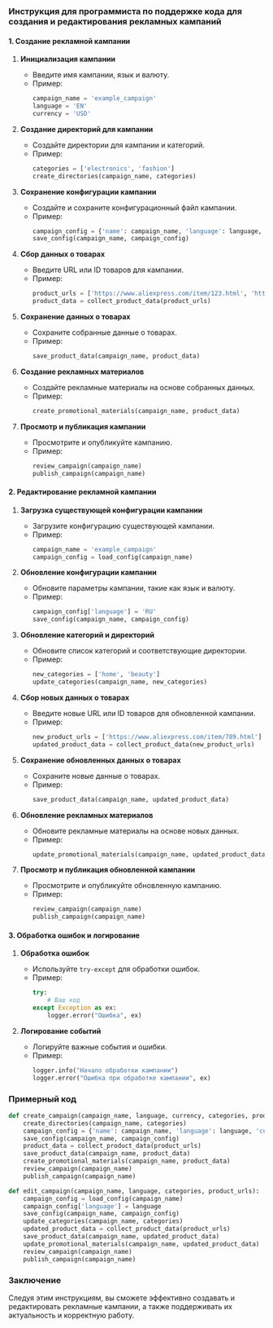 ### Инструкция для программиста по поддержке кода для создания и редактирования рекламных кампаний

#### 1. Создание рекламной кампании

1. **Инициализация кампании**
   - Введите имя кампании, язык и валюту.
   - Пример: 
     ```python
     campaign_name = 'example_campaign'
     language = 'EN'
     currency = 'USD'
     ```

2. **Создание директорий для кампании**
   - Создайте директории для кампании и категорий.
   - Пример:
     ```python
     categories = ['electronics', 'fashion']
     create_directories(campaign_name, categories)
     ```

3. **Сохранение конфигурации кампании**
   - Создайте и сохраните конфигурационный файл кампании.
   - Пример:
     ```python
     campaign_config = {'name': campaign_name, 'language': language, 'currency': currency}
     save_config(campaign_name, campaign_config)
     ```

4. **Сбор данных о товарах**
   - Введите URL или ID товаров для кампании.
   - Пример:
     ```python
     product_urls = ['https://www.aliexpress.com/item/123.html', 'https://www.aliexpress.com/item/456.html']
     product_data = collect_product_data(product_urls)
     ```

5. **Сохранение данных о товарах**
   - Сохраните собранные данные о товарах.
   - Пример:
     ```python
     save_product_data(campaign_name, product_data)
     ```

6. **Создание рекламных материалов**
   - Создайте рекламные материалы на основе собранных данных.
   - Пример:
     ```python
     create_promotional_materials(campaign_name, product_data)
     ```

7. **Просмотр и публикация кампании**
   - Просмотрите и опубликуйте кампанию.
   - Пример:
     ```python
     review_campaign(campaign_name)
     publish_campaign(campaign_name)
     ```

#### 2. Редактирование рекламной кампании

1. **Загрузка существующей конфигурации кампании**
   - Загрузите конфигурацию существующей кампании.
   - Пример:
     ```python
     campaign_name = 'example_campaign'
     campaign_config = load_config(campaign_name)
     ```

2. **Обновление конфигурации кампании**
   - Обновите параметры кампании, такие как язык и валюту.
   - Пример:
     ```python
     campaign_config['language'] = 'RU'
     save_config(campaign_name, campaign_config)
     ```

3. **Обновление категорий и директорий**
   - Обновите список категорий и соответствующие директории.
   - Пример:
     ```python
     new_categories = ['home', 'beauty']
     update_categories(campaign_name, new_categories)
     ```

4. **Сбор новых данных о товарах**
   - Введите новые URL или ID товаров для обновленной кампании.
   - Пример:
     ```python
     new_product_urls = ['https://www.aliexpress.com/item/789.html']
     updated_product_data = collect_product_data(new_product_urls)
     ```

5. **Сохранение обновленных данных о товарах**
   - Сохраните новые данные о товарах.
   - Пример:
     ```python
     save_product_data(campaign_name, updated_product_data)
     ```

6. **Обновление рекламных материалов**
   - Обновите рекламные материалы на основе новых данных.
   - Пример:
     ```python
     update_promotional_materials(campaign_name, updated_product_data)
     ```

7. **Просмотр и публикация обновленной кампании**
   - Просмотрите и опубликуйте обновленную кампанию.
   - Пример:
     ```python
     review_campaign(campaign_name)
     publish_campaign(campaign_name)
     ```

#### 3. Обработка ошибок и логирование

1. **Обработка ошибок**
   - Используйте `try-except` для обработки ошибок.
   - Пример:
     ```python
     try:
         # Ваш код
     except Exception as ex:
         logger.error("Ошибка", ex)
     ```

2. **Логирование событий**
   - Логируйте важные события и ошибки.
   - Пример:
     ```python
     logger.info("Начало обработки кампании")
     logger.error("Ошибка при обработке кампании", ex)
     ```

### Примерный код

```python
def create_campaign(campaign_name, language, currency, categories, product_urls):
    create_directories(campaign_name, categories)
    campaign_config = {'name': campaign_name, 'language': language, 'currency': currency}
    save_config(campaign_name, campaign_config)
    product_data = collect_product_data(product_urls)
    save_product_data(campaign_name, product_data)
    create_promotional_materials(campaign_name, product_data)
    review_campaign(campaign_name)
    publish_campaign(campaign_name)

def edit_campaign(campaign_name, language, categories, product_urls):
    campaign_config = load_config(campaign_name)
    campaign_config['language'] = language
    save_config(campaign_name, campaign_config)
    update_categories(campaign_name, categories)
    updated_product_data = collect_product_data(product_urls)
    save_product_data(campaign_name, updated_product_data)
    update_promotional_materials(campaign_name, updated_product_data)
    review_campaign(campaign_name)
    publish_campaign(campaign_name)
```

### Заключение

Следуя этим инструкциям, вы сможете эффективно создавать и редактировать рекламные кампании, а также поддерживать их актуальность и корректную работу.
